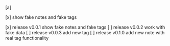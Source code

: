 [a] 

[x] show fake notes and fake tags

[x] release v0.0.1 show fake notes and fake tags
[ ] release v0.0.2 work with fake data
[ ] release v0.0.3 add new tag
[ ] release v0.1.0 add new note with real tag functionality